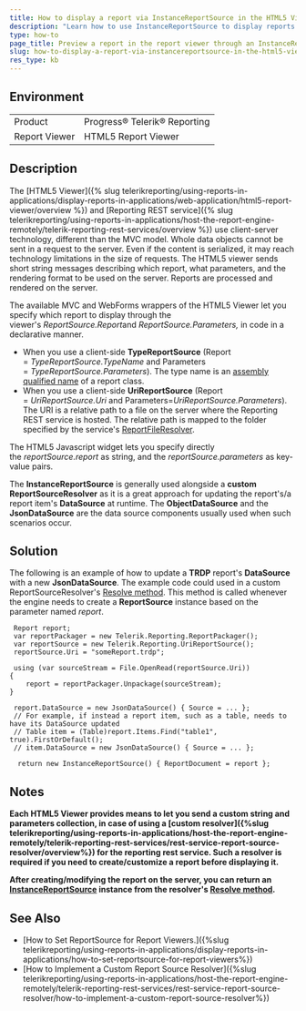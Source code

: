 ```yaml
---
title: How to display a report via InstanceReportSource in the HTML5 Viewer
description: "Learn how to use InstanceReportSource to display reports in the Telerik Reporting HTML5 Report Viewers."
type: how-to
page_title: Preview a report in the report viewer through an InstanceReportSource
slug: how-to-display-a-report-via-instancereportsource-in-the-html5-viewer
res_type: kb
---
```


## Environment

<table>
	<tr>
		<td>Product</td>
		<td>Progress® Telerik® Reporting</td>
	</tr>
	<tr>
		<td>Report Viewer</td>
		<td>HTML5 Report Viewer</td>
	</tr>
</table>

## Description

The [HTML5 Viewer]({% slug telerikreporting/using-reports-in-applications/display-reports-in-applications/web-application/html5-report-viewer/overview %}) and [Reporting REST service]({% slug telerikreporting/using-reports-in-applications/host-the-report-engine-remotely/telerik-reporting-rest-services/overview %}) use client-server technology, different than the MVC model. Whole data objects cannot be sent in a request to the server. Even if the content is serialized, it may reach technology limitations in the size of requests. The HTML5 viewer sends short string  messages describing which report, what parameters, and the rendering format to be used on the server. Reports are processed and rendered on the server.  
  
 The available MVC and WebForms wrappers of the HTML5 Viewer let you specify which report to display through the viewer's *ReportSource.Report*and *ReportSource.Parameters,* in code in a declarative manner.   

- When you use a client-side **TypeReportSource** (Report = *TypeReportSource.TypeName* and Parameters = *TypeReportSource.Parameters*). The type name is an [assembly qualified name](https://docs.microsoft.com/en-us/dotnet/api/system.type.assemblyqualifiedname) of a report class.
- When you use a client-side **UriReportSource** (Report = *UriReportSource.Uri* and Parameters=*UriReportSource.Parameters*). The URI is a relative path to a file on the server where the Reporting REST service is hosted. The relative  path is mapped to the folder specified by the service's [ReportFileResolver](/api/telerik.reporting.services.servicestack.reportfileresolver#constructors).

 The HTML5 Javascript widget lets you specify directly the *reportSource.report* as string, and the *reportSource.parameters* as key-value pairs.
 
 The **InstanceReportSource** is generally used alongside a **custom ReportSourceResolver** as it is a great approach for updating the report's/a report item's **DataSource** at runtime. The **ObjectDataSource** and the **JsonDataSource** are the data source components usually used when such scenarios occur. 
  
## Solution

The following is an example of how to update a **TRDP** report's **DataSource** with a new **JsonDataSource**. The example code could used in a custom ReportSourceResolver's [Resolve method](/api/telerik.reporting.services.ireportsourceresolver#collapsible-Telerik_Reporting_Services_IReportSourceResolver_Resolve_System_String_Telerik_Reporting_Services_OperationOrigin_System_Collections_Generic_IDictionary_System_String_System_Object__). This method is called whenever the engine needs to create a **ReportSource** instance based on the parameter named *report*.

````CSharp
 Report report;
 var reportPackager = new Telerik.Reporting.ReportPackager(); 
 var reportSource = new Telerik.Reporting.UriReportSource();
 reportSource.Uri = "someReport.trdp";
 
 using (var sourceStream = File.OpenRead(reportSource.Uri))
{
	report = reportPackager.Unpackage(sourceStream);
}
            
 report.DataSource = new JsonDataSource() { Source = ... };
 // For example, if instead a report item, such as a table, needs to have its DataSource updated
 // Table item = (Table)report.Items.Find("table1", true).FirstOrDefault();
 // item.DataSource = new JsonDataSource() { Source = ... };
 
  return new InstanceReportSource() { ReportDocument = report };            
````

 
## Notes
 
**Each HTML5 Viewer provides means to let you send a custom string and parameters collection, in case of using a [custom resolver]({%slug telerikreporting/using-reports-in-applications/host-the-report-engine-remotely/telerik-reporting-rest-services/rest-service-report-source-resolver/overview%}) for the reporting rest service. Such a resolver is required if you need to create/customize a report before displaying it.**  

**After creating/modifying the report on the server, you can return an [InstanceReportSource](/api/telerik.reporting.instancereportsource) instance from the resolver's [Resolve method](/api/telerik.reporting.services.ireportsourceresolver#collapsible-Telerik_Reporting_Services_IReportSourceResolver_Resolve_System_String_Telerik_Reporting_Services_OperationOrigin_System_Collections_Generic_IDictionary_System_String_System_Object__).**  
  
## See Also  

* [How to Set ReportSource for Report Viewers.]({%slug telerikreporting/using-reports-in-applications/display-reports-in-applications/how-to-set-reportsource-for-report-viewers%})
* [How to Implement a Custom Report Source Resolver]({%slug telerikreporting/using-reports-in-applications/host-the-report-engine-remotely/telerik-reporting-rest-services/rest-service-report-source-resolver/how-to-implement-a-custom-report-source-resolver%})
